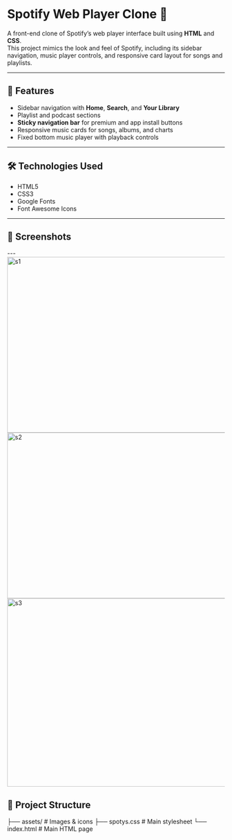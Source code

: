 # Spotify Web Player Clone 🎵

A front-end clone of Spotify’s web player interface built using **HTML** and **CSS**.  
This project mimics the look and feel of Spotify, including its sidebar navigation, music player controls, and responsive card layout for songs and playlists.

---

## 🚀 Features
- Sidebar navigation with **Home**, **Search**, and **Your Library**
- Playlist and podcast sections
- **Sticky navigation bar** for premium and app install buttons
- Responsive music cards for songs, albums, and charts
- Fixed bottom music player with playback controls

---

## 🛠️ Technologies Used
- HTML5
- CSS3
- Google Fonts
- Font Awesome Icons

---

## 📸 Screenshots
---<img width="934" height="406" alt="s1" src="https://github.com/user-attachments/assets/435244fc-2971-4bb7-aac0-fdccd4b0c03c" />
<img width="940" height="383" alt="s2" src="https://github.com/user-attachments/assets/48f896f2-9fcd-4bae-af7e-031bc39695bd" />
<img width="945" height="435" alt="s3" src="https://github.com/user-attachments/assets/87b65cf5-af26-493c-9bd9-468c96ab3215" />

## 📂 Project Structure

├── assets/ # Images & icons
├── spotys.css # Main stylesheet
└── index.html # Main HTML page
